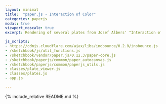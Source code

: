 ```yaml
---
layout: minimal
title:  "paper.js - Interaction of Color"
categories: paperjs
modal: true
viewport_noscale: true
excerpt: Rendering of several plates from Josef Albers' "Interaction of Color" that you can interact with (dragging shapes around) to see how colors that appear different are the same.

js_scripts:
- https://cdnjs.cloudflare.com/ajax/libs/inobounce/0.2.0/inobounce.js
- /sketchbook/js/util_functions.js
- /sketchbook/vendor/paper.js/0.12.3/paper-core.js
- /sketchbook/paperjs/common/paper_autocanvas.js
- /sketchbook/paperjs/common/paperjs_utils.js
- classes/plate_viewer.js
- classes/plates.js
- app.js

---
```


{% include_relative README.md %}

